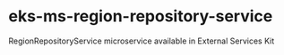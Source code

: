 # eks-ms-region-repository-service
RegionRepositoryService microservice available in External Services Kit
